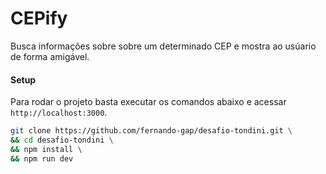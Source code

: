 # CEPify
Busca informações sobre sobre um determinado CEP e mostra ao usúario de forma amigável.
#### Setup
Para rodar o projeto basta executar os comandos abaixo e acessar `http://localhost:3000`.

```sh
git clone https://github.com/fernando-gap/desafio-tondini.git \
&& cd desafio-tondini \
&& npm install \
&& npm run dev
```
